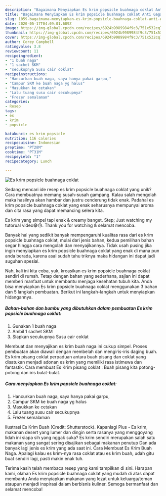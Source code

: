 ```yaml
---
description: "Bagaimana Menyiapkan Es krim popsicle buahnaga coklat Anti Gagal"
title: "Bagaimana Menyiapkan Es krim popsicle buahnaga coklat Anti Gagal"
slug: 1059-bagaimana-menyiapkan-es-krim-popsicle-buahnaga-coklat-anti-gagal
date: 2020-05-17T04:09:01.609Z
image: https://img-global.cpcdn.com/recipes/6924b9989984f9c3/751x532cq70/es-krim-popsicle-buahnaga-coklat-foto-resep-utama.jpg
thumbnail: https://img-global.cpcdn.com/recipes/6924b9989984f9c3/751x532cq70/es-krim-popsicle-buahnaga-coklat-foto-resep-utama.jpg
cover: https://img-global.cpcdn.com/recipes/6924b9989984f9c3/751x532cq70/es-krim-popsicle-buahnaga-coklat-foto-resep-utama.jpg
author: Corey Campbell
ratingvalue: 3.8
reviewcount: 11
recipeingredient:
- "1 buah naga"
- "1 sachet SKM"
- "secukupnya Susu cair coklat"
recipeinstructions:
- "Hancurkan buah naga, saya hanya pakai garpu,"
- "Campur SKM ke buah naga yg halus"
- "Masukkan ke cetakan"
- "Lalu tuang susu cair secukupnya"
- "Frezer semalaman"
categories:
- Resep
tags:
- es
- krim
- popsicle

katakunci: es krim popsicle 
nutrition: 116 calories
recipecuisine: Indonesian
preptime: "PT28M"
cooktime: "PT31M"
recipeyield: "1"
recipecategory: Lunch

---
```



![Es krim popsicle buahnaga coklat](https://img-global.cpcdn.com/recipes/6924b9989984f9c3/751x532cq70/es-krim-popsicle-buahnaga-coklat-foto-resep-utama.jpg)

Sedang mencari ide resep es krim popsicle buahnaga coklat yang unik? Cara membuatnya memang susah-susah gampang. Kalau salah mengolah maka hasilnya akan hambar dan justru cenderung tidak enak. Padahal es krim popsicle buahnaga coklat yang enak seharusnya mempunyai aroma dan cita rasa yang dapat memancing selera kita.

Es krim yang simpel tapi enak &amp; creamy banget. Step; Just watching my tutorual video😁😘. Thank you for watching &amp; selamat mencoba.

Banyak hal yang sedikit banyak mempengaruhi kualitas rasa dari es krim popsicle buahnaga coklat, mulai dari jenis bahan, kedua pemilihan bahan segar hingga cara mengolah dan menyajikannya. Tidak usah pusing jika ingin menyiapkan es krim popsicle buahnaga coklat yang enak di mana pun anda berada, karena asal sudah tahu triknya maka hidangan ini dapat jadi suguhan spesial.


Nah, kali ini kita coba, yuk, kreasikan es krim popsicle buahnaga coklat sendiri di rumah. Tetap dengan bahan yang sederhana, sajian ini dapat memberi manfaat untuk membantu menjaga kesehatan tubuh kita. Anda bisa menyiapkan Es krim popsicle buahnaga coklat menggunakan 3 bahan dan 5 langkah pembuatan. Berikut ini langkah-langkah untuk menyiapkan hidangannya.

<!--inarticleads1-->

##### Bahan-bahan dan bumbu yang dibutuhkan dalam pembuatan Es krim popsicle buahnaga coklat:

1. Gunakan 1 buah naga
1. Ambil 1 sachet SKM
1. Siapkan secukupnya Susu cair coklat


Membuat dan menyajikan es krim buah naga ini cukup simpel. Proses pembuatan akan diawali dengan membelah dan mengiris-iris daging buah. Es krim pisang coklat perpaduan antara buah pisang dan coklat yang disatukan menjadi adonan es krim yang memiliki rasa istimewa dan fantastik. Cara membuat Es Krim pisang coklat : Buah pisang kita potong-potong dan iris bulat-bulat. 

<!--inarticleads2-->

##### Cara menyiapkan Es krim popsicle buahnaga coklat:

1. Hancurkan buah naga, saya hanya pakai garpu,
1. Campur SKM ke buah naga yg halus
1. Masukkan ke cetakan
1. Lalu tuang susu cair secukupnya
1. Frezer semalaman


Ilustrasi Es Krim Buah (Credit: Shutterstock). Kapanlagi Plus - Es krim, makanan desert yang lumer dan dingin serta rasanya yang menggoyang lidah ini siapa sih yang nggak suka? Es krim sendiri merupakan salah satu makanan yang sangat sering disajikan sebagai makanan penutup Dan ada banyak lagi jenis es krim yang ada saat ini. Cara Membuat Es Krim Buah Naga. Apalagi kalau es krim-nya rasa coklat atau es krim buah, udah gitu buat sendiri lagi, pasti makin enak tuh. 

Terima kasih telah membaca resep yang kami tampilkan di sini. Harapan kami, olahan Es krim popsicle buahnaga coklat yang mudah di atas dapat membantu Anda menyiapkan makanan yang lezat untuk keluarga/teman ataupun menjadi inspirasi dalam berbisnis kuliner. Semoga bermanfaat dan selamat mencoba!
